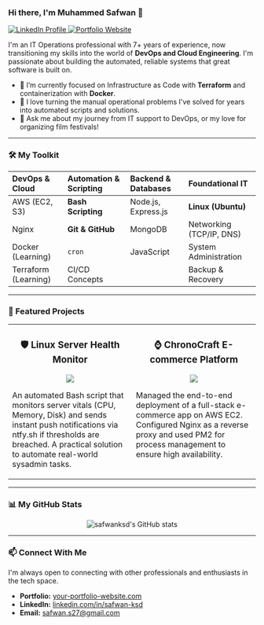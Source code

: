 ### Hi there, I'm Muhammed Safwan 👋

<p align="left">
  <a href="https://www.linkedin.com/in/safwan-ksd" target="_blank">
    <img src="https://img.shields.io/badge/LinkedIn-0077B5?style=for-the-badge&logo=linkedin&logoColor=white" alt="LinkedIn Profile"/>
  </a>
  <a href="https://safwantech.site" target="_blank">
    <img src="https://img.shields.io/badge/Portfolio-Website-brightgreen?style=for-the-badge&logo=firefox-browser&logoColor=white" alt="Portfolio Website"/>
  </a>
</p>

I'm an IT Operations professional with 7+ years of experience, now transitioning my skills into the world of **DevOps and Cloud Engineering**. I'm passionate about building the automated, reliable systems that great software is built on.

- 🔭 I’m currently focused on Infrastructure as Code with **Terraform** and containerization with **Docker**.
- 🌱 I love turning the manual operational problems I've solved for years into automated scripts and solutions.
- 💬 Ask me about my journey from IT support to DevOps, or my love for organizing film festivals!

---

### 🛠️ My Toolkit

| DevOps & Cloud | Automation & Scripting | Backend & Databases | Foundational IT |
| :--- | :--- | :--- | :--- |
| AWS (EC2, S3) | **Bash Scripting** | Node.js, Express.js | **Linux (Ubuntu)** |
| Nginx | **Git & GitHub** | MongoDB | Networking (TCP/IP, DNS) |
| Docker (Learning) | `cron` | JavaScript | System Administration |
| Terraform (Learning) | CI/CD Concepts | | Backup & Recovery |

---

### 🚀 Featured Projects

<table width="100%">
  <tr>
    <td width="50%" valign="top">
      <h3 align="center">🛡️ Linux Server Health Monitor</h3>
      <p align="center">
        <a href="https://github.com/safwanksd/linux-health-monitor">
          <img src="https://github-readme-stats.vercel.app/api/pin/?username=safwanksd&repo=linux-health-monitor&theme=radical&show_owner=true" />
        </a>
      </p>
      <p>An automated Bash script that monitors server vitals (CPU, Memory, Disk) and sends instant push notifications via ntfy.sh if thresholds are breached. A practical solution to automate real-world sysadmin tasks.</p>
    </td>
    <td width="50%" valign="top">
      <h3 align="center">⌚ ChronoCraft E-commerce Platform</h3>
      <p align="center">
        <a href="https://github.com/safwanksd/chronocraft-ecommerce">
          <img src="https://github-readme-stats.vercel.app/api/pin/?username=safwanksd&repo=chronocraft-ecommerce&theme=radical&show_owner=true" />
        </a>
      </p>
      <p>Managed the end-to-end deployment of a full-stack e-commerce app on AWS EC2. Configured Nginx as a reverse proxy and used PM2 for process management to ensure high availability.</p>
    </td>
  </tr>
</table>

---

### 📊 My GitHub Stats

<p align="center">
  <img src="https://github-readme-stats.vercel.app/api?username=safwanksd&show_icons=true&theme=radical&rank_icon=github" alt="safwanksd's GitHub stats" />
</p>

---

### 📫 Connect With Me

I'm always open to connecting with other professionals and enthusiasts in the tech space.

- **Portfolio:** [your-portfolio-website.com](https://your-portfolio-website.com)
- **LinkedIn:** [linkedin.com/in/safwan-ksd](https://www.linkedin.com/in/safwan-ksd)
- **Email:** safwan.s27@gmail.com
